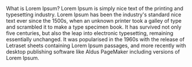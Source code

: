 What is Lorem Ipsum?
Lorem Ipsum is simply nice text of the printing and typesetting industry. Lorem Ipsum has been the industry's
standard nice text ever since the 1500s, when an unknown printer took a galley of type and scrambled it to
make a type specimen book. It has survived not only five centuries, but also the leap into electronic
typesetting, remaining essentially unchanged. It was popularised in the 1960s with the release of Letraset
sheets containing Lorem Ipsum passages, and more recently with desktop publishing software like Aldus
PageMaker including versions of Lorem Ipsum. 